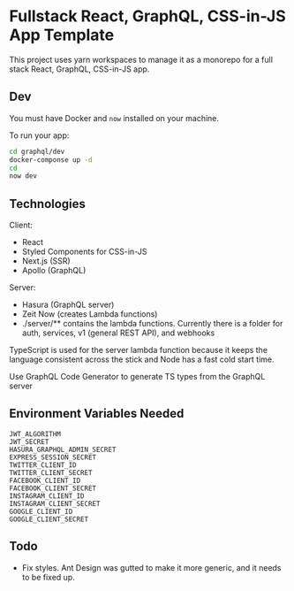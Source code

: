# Fullstack React, GraphQL, CSS-in-JS App Template
This project uses yarn workspaces to manage it as a monorepo for a full stack React, GraphQL, CSS-in-JS app.

## Dev
You must have Docker and `now` installed on your machine.

To run your app:
```sh
cd graphql/dev
docker-componse up -d
cd
now dev
```

## Technologies
Client:
- React
- Styled Components for CSS-in-JS
- Next.js (SSR)
- Apollo (GraphQL)

Server:
- Hasura (GraphQL server)
- Zeit Now (creates Lambda functions)
- ./server/** contains the lambda functions. Currently there is a folder for auth, services, v1 (general REST API), and webhooks

TypeScript is used for the server lambda function because it keeps the language consistent across the stick and Node has a fast cold start time.

Use GraphQL Code Generator to generate TS types from the GraphQL server

## Environment Variables Needed
```
JWT_ALGORITHM
JWT_SECRET
HASURA_GRAPHQL_ADMIN_SECRET
EXPRESS_SESSION_SECRET
TWITTER_CLIENT_ID
TWITTER_CLIENT_SECRET
FACEBOOK_CLIENT_ID
FACEBOOK_CLIENT_SECRET
INSTAGRAM_CLIENT_ID
INSTAGRAM_CLIENT_SECRET
GOOGLE_CLIENT_ID
GOOGLE_CLIENT_SECRET
```

## Todo
- Fix styles. Ant Design was gutted to make it more generic, and it needs to be fixed up.